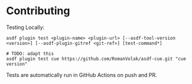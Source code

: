 # Contributing

Testing Locally:

```shell
asdf plugin test <plugin-name> <plugin-url> [--asdf-tool-version <version>] [--asdf-plugin-gitref <git-ref>] [test-command*]

# TODO: adapt this
asdf plugin test cue https://github.com/RomanVolak/asdf-cue.git "cue version"
```

Tests are automatically run in GitHub Actions on push and PR.
